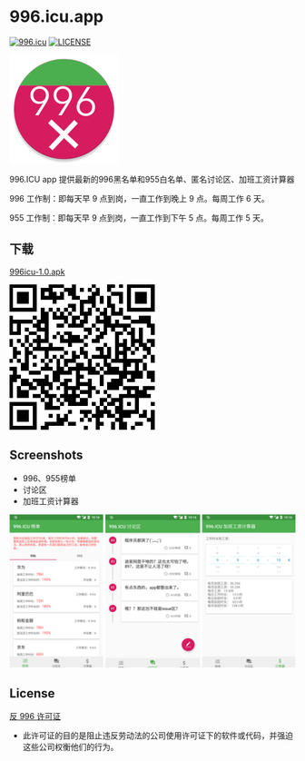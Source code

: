 
# 996.icu.app

[![996.icu](https://img.shields.io/badge/link-996.icu-red.svg)](https://996.icu)
[![LICENSE](https://img.shields.io/badge/license-Anti%20996-blue.svg)](https://github.com/996icu/996.ICU/blob/master/LICENSE)

![Logo](images/ic_launcher_round.png)

996.ICU app 提供最新的996黑名单和955白名单、匿名讨论区、加班工资计算器

996 工作制：即每天早 9 点到岗，一直工作到晚上 9 点。每周工作 6 天。

955 工作制：即每天早 9 点到岗，一直工作到下午 5 点。每周工作 5 天。

## 下载

[996icu-1.0.apk](https://github.com/996icuapp/996.icu.app/releases/download/1.0/app-release.apk)

![qr_code](images/qr_code.png)

## Screenshots

- 996、955榜单
- 讨论区
- 加班工资计算器

![](images/combine.png)


License
---

[反 996 许可证](LICENSE)

 - 此许可证的目的是阻止违反劳动法的公司使用许可证下的软件或代码，并强迫这些公司权衡他们的行为。
